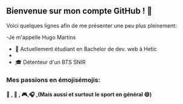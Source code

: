 ## Bienvenue sur mon compte GitHub ! 👋

Voici quelques lignes afin de me présenter une peu plus pleinement:

  -Je m'appelle Hugo Martins
  
  - :school: Actuellement étudiant en Bachelor de dev. web à Hetic
  - 
  - :mortar_board: Détenteur d'un BTS SNIR
  
  
  ### Mes passions en émojisémojis:

  #### :bicyclist: , :car: , :video_game:,:headphones: ,(Mais aussi et surtout le sport en général 😄)

